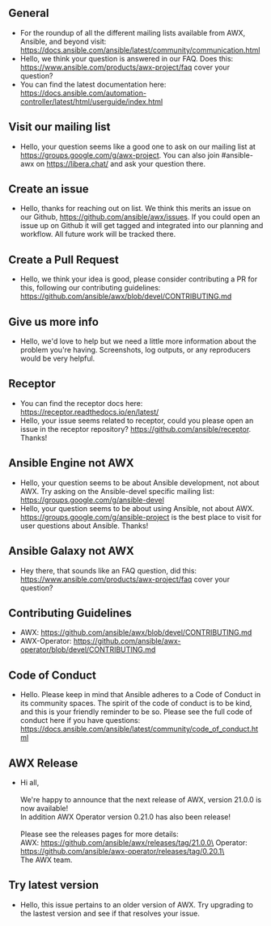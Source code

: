 ## General
- For the roundup of all the different mailing lists available from AWX, Ansible, and beyond visit: https://docs.ansible.com/ansible/latest/community/communication.html 
- Hello, we think your question is answered in our FAQ. Does this: https://www.ansible.com/products/awx-project/faq cover your question?
- You can find the latest documentation here: https://docs.ansible.com/automation-controller/latest/html/userguide/index.html

## Visit our mailing list
- Hello, your question seems like a good one to ask on our mailing list at https://groups.google.com/g/awx-project. You can also join #ansible-awx on https://libera.chat/ and ask your question there.

## Create an issue
- Hello, thanks for reaching out on list. We think this merits an issue on our Github, https://github.com/ansible/awx/issues. If you could open an issue up on Github it will get tagged and integrated into our planning and workflow. All future work will be tracked there.

## Create a Pull Request
- Hello, we think your idea is good, please consider contributing a PR for this, following our contributing guidelines: https://github.com/ansible/awx/blob/devel/CONTRIBUTING.md

## Give us more info
- Hello, we'd love to help but we need a little more information about the problem you're having. Screenshots, log outputs, or any reproducers would be very helpful. 

## Receptor
- You can find the receptor docs here: https://receptor.readthedocs.io/en/latest/ 
- Hello, your issue seems related to receptor, could you please open an issue in the receptor repository? https://github.com/ansible/receptor. Thanks!

## Ansible Engine not AWX
- Hello, your question seems to be about Ansible development, not about AWX. Try asking on the Ansible-devel specific mailing list: https://groups.google.com/g/ansible-devel 
- Hello, your question seems to be about using Ansible, not about AWX. https://groups.google.com/g/ansible-project is the best place to visit for user questions about Ansible. Thanks!

## Ansible Galaxy not AWX
- Hey there, that sounds like an FAQ question, did this: https://www.ansible.com/products/awx-project/faq cover your question?

## Contributing Guidelines
- AWX: https://github.com/ansible/awx/blob/devel/CONTRIBUTING.md 
- AWX-Operator: https://github.com/ansible/awx-operator/blob/devel/CONTRIBUTING.md

## Code of Conduct
- Hello. Please keep in mind that Ansible adheres to a Code of Conduct in its community spaces. The spirit of the code of conduct is to be kind, and this is your friendly reminder to be so. Please see the full code of conduct here if you have questions: https://docs.ansible.com/ansible/latest/community/code_of_conduct.html 

## AWX Release
- Hi all,\
\
We're happy to announce that the next release of AWX, version 21.0.0 is now available!\
In addition AWX Operator version 0.21.0 has also been release!\
\
Please see the releases pages for more details:\
	AWX: https://github.com/ansible/awx/releases/tag/21.0.0\
	Operator: https://github.com/ansible/awx-operator/releases/tag/0.20.1\
\
The AWX team.

## Try latest version
- Hello, this issue pertains to an older version of AWX. Try upgrading to the lastest version and see if that resolves your issue.
